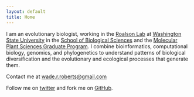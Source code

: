 ```yaml
---
layout: default
title: Home
---
```


I am an evolutionary biologist, working in the [Roalson Lab](http://roalsonlab.weebly.com) at [Washington State University](http://www.wsu.edu) in the [School of Biological Sciences](http://www.sbs.wsu.edu) and the [Molecular Plant Sciences Graduate Program](http://www.mps.wsu.edu). I combine bioinformatics, computational biology, genomics, and phylogenetics to understand patterns of biological diversification and the evolutionary and ecological processes that generate them.

Contact me at wade.r.roberts@gmail.com

Follow me on [twitter](https://twitter.com/wwaaaddddeee) and fork me on [GitHub](https://github.com/wrroberts).
